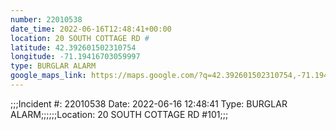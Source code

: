 ```yaml
---
number: 22010538
date_time: 2022-06-16T12:48:41+00:00
location: 20 SOUTH COTTAGE RD #
latitude: 42.392601502310754
longitude: -71.19416703059997
type: BURGLAR ALARM
google_maps_link: https://maps.google.com/?q=42.392601502310754,-71.19416703059997
---
```


;;;Incident #: 22010538  Date: 2022-06-16 12:48:41   Type: BURGLAR ALARM;;;;;;Location: 20 SOUTH COTTAGE RD #101;;;

